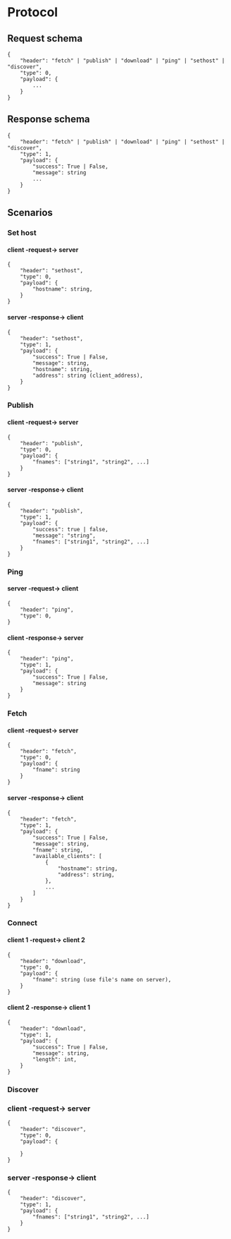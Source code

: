 # Protocol

## Request schema
```{json}
{
    "header": "fetch" | "publish" | "download" | "ping" | "sethost" | "discover",
    "type": 0,
    "payload": {
        ...
    }
}
```

## Response schema
```{json}
{
    "header": "fetch" | "publish" | "download" | "ping" | "sethost" | "discover",
    "type": 1,
    "payload": {
        "success": True | False,
        "message": string
        ...
    }
}
```

## Scenarios
### Set host
#### client -request-> server
```{json}
{
    "header": "sethost",
    "type": 0,
    "payload": {
        "hostname": string,
    }
}
```

#### server -response-> client
```{json}
{
    "header": "sethost",
    "type": 1,
    "payload": {
        "success": True | False,
        "message": string,
        "hostname": string,
        "address": string (client_address),
    }
}
```

### Publish
#### client -request-> server
```{json}
{
    "header": "publish",
    "type": 0,
    "payload": {
        "fnames": ["string1", "string2", ...]
    }
}
```
#### server -response-> client
```{json}
{
    "header": "publish",
    "type": 1,
    "payload": {
        "success": true | false,
        "message": "string",
        "fnames": ["string1", "string2", ...]
    }
}
```

### Ping
#### server -request-> client
```{json}
{
    "header": "ping",
    "type": 0,
}
```
#### client -response-> server
```{json}
{
    "header": "ping",
    "type": 1,
    "payload": {
        "success": True | False,
        "message": string
    }
}
```

### Fetch
#### client -request-> server
```{json}
{
    "header": "fetch",
    "type": 0,
    "payload": {
        "fname": string
    }
}
```
#### server -response-> client
```{json}
{
    "header": "fetch",
    "type": 1,
    "payload": {
        "success": True | False,
        "message": string,
        "fname": string,
        "available_clients": [
            {
                "hostname": string,
                "address": string,
            },
            ...
        ]
    }
}
```

### Connect
#### client 1 -request-> client 2
```{json}
{
    "header": "download",
    "type": 0,
    "payload": {
        "fname": string (use file's name on server),
    }
}
```

#### client 2 -response-> client 1
```{json}
{
    "header": "download",
    "type": 1,
    "payload": {
        "success": True | False,
        "message": string,
        "length": int,
    }
}
```

### Discover
### client -request-> server
```{json}
{
    "header": "discover",
    "type": 0,
    "payload": {

    }
}
```

### server -response-> client
```{json}
{
    "header": "discover",
    "type": 1,
    "payload": {
        "fnames": ["string1", "string2", ...]
    }
}
```